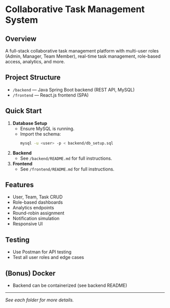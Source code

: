 # Collaborative Task Management System

## Overview
A full-stack collaborative task management platform with multi-user roles (Admin, Manager, Team Member), real-time task management, role-based access, analytics, and more.

## Project Structure
- `/backend` — Java Spring Boot backend (REST API, MySQL)
- `/frontend` — React.js frontend (SPA)

## Quick Start
1. **Database Setup**
   - Ensure MySQL is running.
   - Import the schema:
     ```sh
     mysql -u <user> -p < backend/db_setup.sql
     ```
2. **Backend**
   - See `/backend/README.md` for full instructions.
3. **Frontend**
   - See `/frontend/README.md` for full instructions.

## Features
- User, Team, Task CRUD
- Role-based dashboards
- Analytics endpoints
- Round-robin assignment
- Notification simulation
- Responsive UI

## Testing
- Use Postman for API testing
- Test all user roles and edge cases

## (Bonus) Docker
- Backend can be containerized (see backend README)

---
_See each folder for more details._
